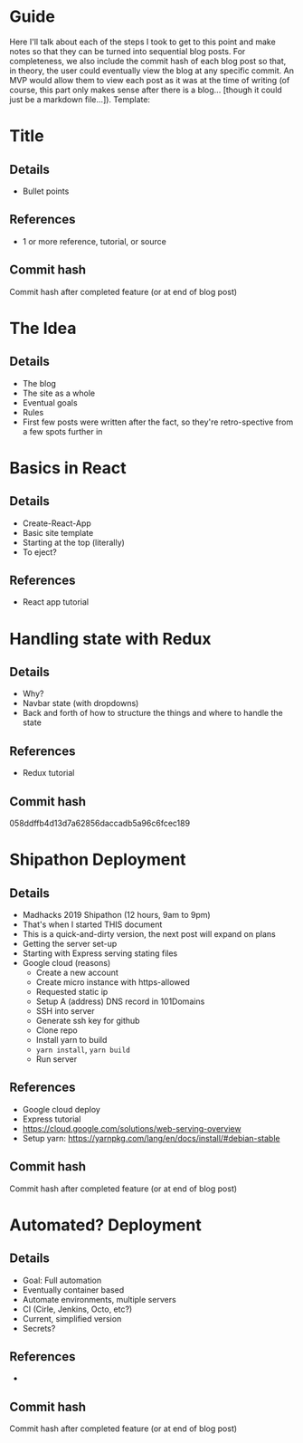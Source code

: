 # Guide
Here I'll talk about each of the steps I took to get to this point and make notes so that they can be turned into sequential blog posts.
For completeness, we also include the commit hash of each blog post so that, in theory, the user could eventually view the blog at any specific commit. An MVP would allow them to view each post as it was at the time of writing (of course, this part only makes sense after there is a blog... [though it could just be a markdown file...]).
Template:

# Title
## Details
- Bullet points
## References
- 1 or more reference, tutorial, or source
## Commit hash
Commit hash after completed feature (or at end of blog post)



# The Idea
## Details
- The blog
- The site as a whole
- Eventual goals
- Rules
- First few posts were written after the fact, so they're retro-spective from a few spots further in


# Basics in React
## Details
- Create-React-App
- Basic site template
- Starting at the top (literally)
- To eject?
## References
- React app tutorial


# Handling state with Redux
## Details
- Why?
- Navbar state (with dropdowns)
- Back and forth of how to structure the things and where to handle the state
## References
- Redux tutorial
## Commit hash
058ddffb4d13d7a62856daccadb5a96c6fcec189


# Shipathon Deployment
## Details
- Madhacks 2019 Shipathon (12 hours, 9am to 9pm)
- That's when I started THIS document
- This is a quick-and-dirty version, the next post will expand on plans
- Getting the server set-up
- Starting with Express serving stating files
- Google cloud (reasons)
  - Create a new account
  - Create micro instance with https-allowed
  - Requested static ip
  - Setup A (address) DNS record in 101Domains
  - SSH into server
  - Generate ssh key for github
  - Clone repo
  - Install yarn to build
  - `yarn install`, `yarn build`
  - Run server
## References
- Google cloud deploy
- Express tutorial
- https://cloud.google.com/solutions/web-serving-overview
- Setup yarn: https://yarnpkg.com/lang/en/docs/install/#debian-stable
## Commit hash
Commit hash after completed feature (or at end of blog post)


# Automated? Deployment
## Details
- Goal: Full automation
- Eventually container based
- Automate environments, multiple servers
- CI (Cirle, Jenkins, Octo, etc?)
- Current, simplified version
- Secrets?
## References
- 
## Commit hash
Commit hash after completed feature (or at end of blog post)


